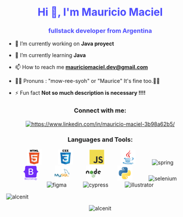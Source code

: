 <h1 style="color: rgba(0, 0, 255, 0.7);" align="center" >Hi 👋, I'm Mauricio Maciel</h1>
<h3 style="color: rgba(0, 0, 255, 0.7);"  align="center" >fullstack developer from Argentina</h3>


- 🔭 I’m currently working on **Java proyect**

- 🌱 I’m currently learning **Java**

- 📫 How to reach me **mauriciomaciel.dev@gmail.com**

-  👂🏻 Pronuns : "mow-ree-syoh" or "Maurice" It's fine too.🤙🏻

- ⚡ Fun fact **Not so much description is necessary !!!!**

<h3 align="center">Connect with me:</h3>
<p align="center">
<a href="https://linkedin.com/in/https://www.linkedin.com/in/mauricio-maciel-3b98a62b5/" target="blank"><img align="center" src="https://raw.githubusercontent.com/rahuldkjain/github-profile-readme-generator/master/src/images/icons/Social/linked-in-alt.svg" alt="https://www.linkedin.com/in/mauricio-maciel-3b98a62b5/" height="30" width="40" /></a>
</p>

<h3 align="center">Languages and Tools:</h3>
<p align="center"> 
 <img src="https://raw.githubusercontent.com/devicons/devicon/master/icons/html5/html5-original-wordmark.svg" alt="html5" width="40" height="40" style="margin: 0 20px;"/>
 <img src="https://raw.githubusercontent.com/devicons/devicon/master/icons/css3/css3-original-wordmark.svg" alt="css3" width="40" height="40" style="margin: 0 20px;"/> 
 <img src="https://raw.githubusercontent.com/devicons/devicon/master/icons/javascript/javascript-original.svg" alt="javascript" width="40" height="40" style="margin: 0 20px;"/>
 <img src="https://raw.githubusercontent.com/devicons/devicon/master/icons/java/java-original.svg" alt="java" width="40" height="40" style="margin: 0 20px;"/>
 <img src="https://www.vectorlogo.zone/logos/springio/springio-icon.svg" alt="spring" width="40" height="40" style="margin: 0 20px;"/> 
 <img src="https://raw.githubusercontent.com/devicons/devicon/master/icons/bootstrap/bootstrap-plain-wordmark.svg" alt="bootstrap" width="40" height="40" style="margin: 0 20px;"/> 
 <img src="https://raw.githubusercontent.com/devicons/devicon/master/icons/mysql/mysql-original-wordmark.svg" alt="mysql" width="40" height="40" style="margin: 0 20px;"/> 
 <img src="https://raw.githubusercontent.com/devicons/devicon/master/icons/nodejs/nodejs-original-wordmark.svg" alt="nodejs" width="40" height="40" style="margin: 0 20px;"/> 
 <img src="https://raw.githubusercontent.com/devicons/devicon/master/icons/python/python-original.svg" alt="python" width="40" height="40" style="margin: 0 20px;"/> 
 <img src="https://raw.githubusercontent.com/detain/svg-logos/780f25886640cef088af994181646db2f6b1a3f8/svg/selenium-logo.svg" alt="selenium" width="40" height="40" style="margin: 0 20px;"/> 
 <img src="https://www.vectorlogo.zone/logos/figma/figma-icon.svg" alt="figma" width="40" height="40" style="margin: 0 20px;"/>
 <img src="https://raw.githubusercontent.com/simple-icons/simple-icons/6e46ec1fc23b60c8fd0d2f2ff46db82e16dbd75f/icons/cypress.svg" alt="cypress" width="40" height="40" style="margin: 0 20px;"/> 
  
  
 <img src="https://www.vectorlogo.zone/logos/adobe_illustrator/adobe_illustrator-icon.svg" alt="illustrator" width="40" height="40" style="margin: 0 20px;"/> 
  
 
  
 
</p>

<p><img align="center" src="https://github-readme-stats.vercel.app/api/top-langs?username=alcenit&show_icons=true&locale=en&layout=compact" alt="alcenit" /></p>
<p align="center"> <img src="https://komarev.com/ghpvc/?username=alcenit&label=Profile%20views&color=0e75b6&style=flat" alt="alcenit" /> </p>

<!---
alcenit/alcenit is a ✨ special ✨ repository because its `README.md` (this file) appears on your GitHub profile.
You can click the Preview link to take a look at your changes.
--->
